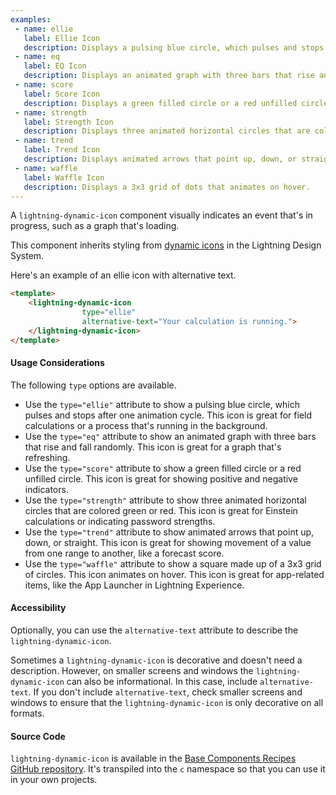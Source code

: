 ```yaml
---
examples:
 - name: ellie
   label: Ellie Icon
   description: Displays a pulsing blue circle, which pulses and stops after one animation cycle.
 - name: eq
   label: EQ Icon
   description: Displays an animated graph with three bars that rise and fall randomly.
 - name: score
   label: Score Icon
   description: Displays a green filled circle or a red unfilled circle.
 - name: strength
   label: Strength Icon
   description: Displays three animated horizontal circles that are colored green or red.
 - name: trend
   label: Trend Icon
   description: Displays animated arrows that point up, down, or straight.
 - name: waffle
   label: Waffle Icon
   description: Displays a 3x3 grid of dots that animates on hover.
---
```

A `lightning-dynamic-icon` component visually indicates an event that's in
progress, such as a graph that's loading.

This component inherits styling from
[dynamic icons](https://www.lightningdesignsystem.com/components/dynamic-icons/) in the
Lightning Design System.

Here's an example of an ellie icon with alternative text.

```html
<template>
    <lightning-dynamic-icon
                type="ellie"
                alternative-text="Your calculation is running.">
    </lightning-dynamic-icon>
</template>
```

#### Usage Considerations

The following `type` options are available.

  * Use the `type="ellie"` attribute to show a pulsing blue circle, which pulses and stops after one animation cycle. This icon is great for field calculations or a process that's running in the background.
  * Use the `type="eq"` attribute to show an animated graph with three bars that rise and fall randomly. This icon is great for a graph that's refreshing.
  * Use the `type="score"` attribute to show a green filled circle or a red unfilled circle. This icon is great for showing positive and negative indicators.
  * Use the `type="strength"` attribute to show three animated horizontal circles that are colored green or red. This icon is great for Einstein calculations or indicating password strengths.
  * Use the `type="trend"` attribute to show animated arrows that point up, down, or straight. This icon is great for showing movement of a value from one range to another, like a forecast score.
  * Use the `type="waffle"` attribute to show a square made up of a 3x3 grid of circles. This icon animates on hover. This icon is great for app-related items, like the App Launcher in Lightning Experience.

#### Accessibility

Optionally, you can use the `alternative-text` attribute to describe the
`lightning-dynamic-icon`.

Sometimes a `lightning-dynamic-icon` is decorative and doesn't need a description.
However, on smaller screens and windows the `lightning-dynamic-icon` can also be
informational. In this case, include `alternative-text`. If you don't include
`alternative-text`, check smaller screens and windows to ensure that the
`lightning-dynamic-icon` is only decorative on all formats.

#### Source Code

`lightning-dynamic-icon` is available in the [Base Components Recipes GitHub repository](https://github.com/salesforce/base-components-recipes#documentation). It's transpiled into the `c` namespace so that you can use it in your own projects.